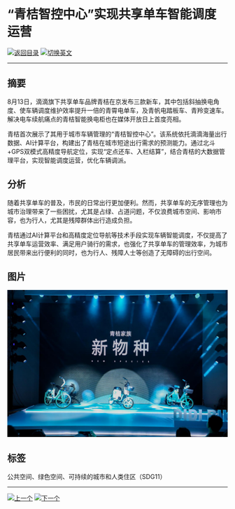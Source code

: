 # “青桔智控中心”实现共享单车智能调度运营

[![返回目录](http://img.shields.io/badge/点击-返回目录-875A7B.svg?style=flat&colorA=8F8F8F)](/)
[![切换英文](http://img.shields.io/badge/切换-英文-875A7B.svg?style=flat&colorA=8F8F8F)](https://doc.shanghaiopen.org.cn/case/11/en_5.html)

----------

## 摘要

8月13日，滴滴旗下共享单车品牌青桔在京发布三款新车，其中包括斜抽换电角度、使车辆调度维护效率提升一倍的青霄电单车，及青帆电踏板车、青羚变速车。解决电车续航痛点的青桔智能换电柜也在媒体开放日上首度亮相。

青桔首次展示了其用于城市车辆管理的“青桔智控中心”。该系统依托滴滴海量出行数据、AI计算平台，构建出了青桔在城市短途出行需求的预测能力。通过北斗+GPS双模式高精度导航定位，实现“定点还车、入栏结算”，结合青桔的大数据管理平台，实现智能调度运营，优化车辆调派。


## 分析

随着共享单车的普及，市民的日常出行更加便利。然而，共享单车的无序管理也为城市治理带来了一些困扰，尤其是占绿、占道问题，不仅浪费城市空间、影响市容，也为行人，尤其是残障群体出行造成负担。

青桔通过AI计算平台和高精度定位导航等技术手段实现车辆智能调度，不仅提高了共享单车运营效率、满足用户骑行的需求，也强化了共享单车的管理效率，为城市居民带来出行便利的同时，也为行人、残障人士等创造了无障碍的出行空间。




## 图片

![图片](11.5.1.jpg)


## 标签

公共空间、绿色空间、可持续的城市和人类住区（SDG11）


----------

 [![上一个](http://img.shields.io/badge/查看-上一个-875A7B.svg?style=flat&colorA=8F8F8F)](https://doc.shanghaiopen.org.cn/case/11/4.html)
 [![下一个](http://img.shields.io/badge/查看-下一个-875A7B.svg?style=flat&colorA=8F8F8F)](https://doc.shanghaiopen.org.cn/case/11/6.html)
 
 
